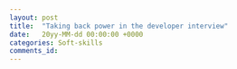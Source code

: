 ```yaml
---
layout: post
title:  "Taking back power in the developer interview"
date:   20yy-MM-dd 00:00:00 +0000
categories: Soft-skills
comments_id:
---
```




<!--

Power is important

> Fight with Jack. Randall was there. Handled well personally and with managers. Eventually left company.

Turn failures into successes.
> New interview, tell about the story with Jack. As I leave, Randall is going in for an interview after me. New manager asks about me, recalls his perception of the event. New manager fills in the blanks on my behalf



Asking questions:
1. Be specific about the things that you care about
2. Ask technical questions
   - Be ready for questions coming back
3. Question that relate to the company
   - Shows you did research

-->
